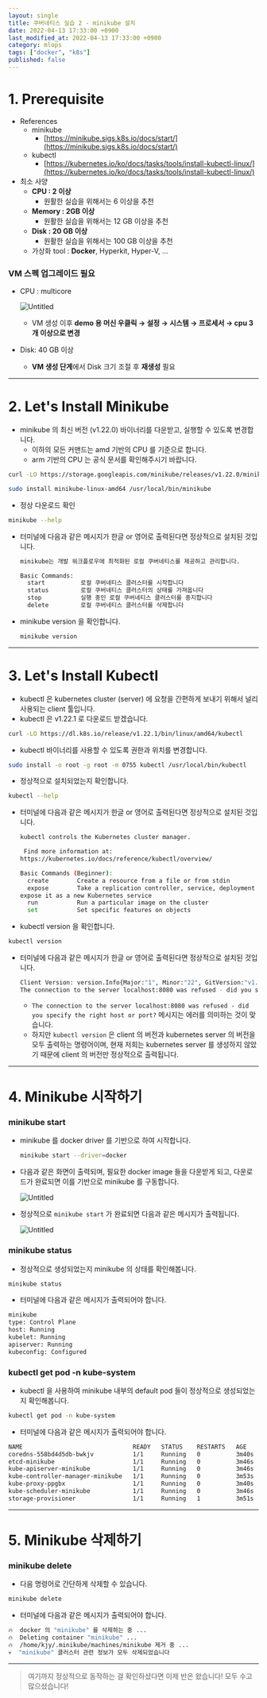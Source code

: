 ```yaml
---
layout: single
title: 쿠버네티스 실습 2 - minikube 설치
date: 2022-04-13 17:33:00 +0900
last_modified_at: 2022-04-13 17:33:00 +0900
category: mlops
tags: ["docker", "k8s"]
published: false
---
```


# 1. Prerequisite

- References
    - minikube
        - [https://minikube.sigs.k8s.io/docs/start/](https://minikube.sigs.k8s.io/docs/start/)
    - kubectl
        - [https://kubernetes.io/ko/docs/tasks/tools/install-kubectl-linux/](https://kubernetes.io/ko/docs/tasks/tools/install-kubectl-linux/)
- 최소 사양
    - **CPU : 2 이상**
        - 원활한 실습을 위해서는 6 이상을 추천
    - **Memory : 2GB 이상**
        - 원활한 실습을 위해서는 12 GB 이상을 추천
    - **Disk : 20 GB 이상**
        - 원활한 실습을 위해서는 100 GB 이상을 추천
    - 가상화 tool : **Docker**, Hyperkit, Hyper-V, ...

### VM 스펙 업그레이드 필요

- CPU : multicore
    
    <!-- ![Untitled](https://s3-us-west-2.amazonaws.com/secure.notion-static.com/1cdba5a0-4ba4-4e88-86c7-bcf59d53f12c/Untitled.png) -->
    ![Untitled](/assets/img/mlops_k8s_2_1.png)
    
    - VM 생성 이후 **demo 용 머신 우클릭 → 설정 → 시스템 → 프로세서 → cpu 3개 이상으로 변경**
- Disk: 40 GB 이상
    - **VM 생성 단계**에서 Disk 크기 조절 후 **재생성** 필요

---

# 2. Let's Install Minikube

- minikube 의 최신 버전 (v1.22.0) 바이너리를 다운받고, 실행할 수 있도록 변경합니다.
    - 이하의 모든 커맨드는 amd 기반의 CPU 를 기준으로 합니다.
    - arm 기반의 CPU 는 공식 문서를 확인해주시기 바랍니다.

```bash
curl -LO https://storage.googleapis.com/minikube/releases/v1.22.0/minikube-linux-amd64

sudo install minikube-linux-amd64 /usr/local/bin/minikube
```

- 정상 다운로드 확인

```bash
minikube --help
```

- 터미널에 다음과 같은 메시지가 한글 or 영어로 출력된다면 정상적으로 설치된 것입니다.
    
    ```bash
    minikube는 개발 워크플로우에 최적화된 로컬 쿠버네티스를 제공하고 관리합니다.
    
    Basic Commands:
      start          로컬 쿠버네티스 클러스터를 시작합니다
      status         로컬 쿠버네티스 클러스터의 상태를 가져옵니다
      stop           실행 중인 로컬 쿠버네티스 클러스터를 중지합니다
      delete         로컬 쿠버네티스 클러스터를 삭제합니다
    ```
    
- minikube version 을 확인합니다.
    
    ```bash
    minikube version
    ```
    

---

# 3. Let's Install Kubectl

- kubectl 은 kubernetes cluster (server) 에 요청을 간편하게 보내기 위해서 널리 사용되는 client 툴입니다.
- kubectl 은 v1.22.1 로 다운로드 받겠습니다.

```bash
curl -LO https://dl.k8s.io/release/v1.22.1/bin/linux/amd64/kubectl
```

- kubectl 바이너리를 사용할 수 있도록 권한과 위치를 변경합니다.

```bash
sudo install -o root -g root -m 0755 kubectl /usr/local/bin/kubectl
```

- 정상적으로 설치되었는지 확인합니다.

```bash
kubectl --help
```

- 터미널에 다음과 같은 메시지가 한글 or 영어로 출력된다면 정상적으로 설치된 것입니다.
    
    ```bash
    kubectl controls the Kubernetes cluster manager.
    
     Find more information at:
    https://kubernetes.io/docs/reference/kubectl/overview/
    
    Basic Commands (Beginner):
      create        Create a resource from a file or from stdin
      expose        Take a replication controller, service, deployment or pod and
    expose it as a new Kubernetes service
      run           Run a particular image on the cluster
      set           Set specific features on objects
    ```
    
- kubectl version 을 확인합니다.

```bash
kubectl version
```

- 터미널에 다음과 같은 메시지가 한글 or 영어로 출력된다면 정상적으로 설치된 것입니다.
    
    ```bash
    Client Version: version.Info{Major:"1", Minor:"22", GitVersion:"v1.22.1", GitCommit:"632ed300f2c34f6d6d15ca4cef3d3c7073412212", GitTreeState:"clean", BuildDate:"2021-08-19T15:45:37Z", GoVersion:"go1.16.7", Compiler:"gc", Platform:"linux/amd64"}
    The connection to the server localhost:8080 was refused - did you specify the right host or port?
    ```
    
    - `The connection to the server localhost:8080 was refused - did you specify the right host or port?` 메시지는 에러를 의미하는 것이 맞습니다.
    - 하지만 `kubectl version` 은 client 의 버전과 kubernetes server 의 버전을 모두 출력하는 명령어이며, 현재 저희는 kubernetes server 를 생성하지 않았기 때문에 client 의 버전만 정상적으로 출력됩니다.

---

# 4. Minikube 시작하기

### minikube start

- minikube 를 docker driver 를 기반으로 하여 시작합니다.
    
    ```bash
    minikube start --driver=docker
    ```
    
- 다음과 같은 화면이 출력되며, 필요한 docker image 들을 다운받게 되고, 다운로드가 완료되면 이를 기반으로 minikube 를 구동합니다.
    
    <!-- ![Untitled](https://s3-us-west-2.amazonaws.com/secure.notion-static.com/1c24deb7-6f14-47ec-8606-8445220b6525/Untitled.png) -->
    ![Untitled](/assets/img/mlops_k8s_2_2.png)
    
- 정상적으로 `minikube start` 가 완료되면 다음과 같은 메시지가 출력됩니다.
    
    <!-- ![Untitled](https://s3-us-west-2.amazonaws.com/secure.notion-static.com/4e9bca7f-e159-40b5-9f00-53b1b404d378/Untitled.png) -->
    ![Untitled](/assets/img/mlops_k8s_2_3.png)
    

### minikube status

- 정상적으로 생성되었는지 minikube 의 상태를 확인해봅니다.

```bash
minikube status
```

- 터미널에 다음과 같은 메시지가 출력되어야 합니다.

```bash
minikube
type: Control Plane
host: Running
kubelet: Running
apiserver: Running
kubeconfig: Configured
```

### kubectl get pod -n kube-system

- kubectl 을 사용하여 minikube 내부의 default pod 들이 정상적으로 생성되었는지 확인해봅니다.

```bash
kubectl get pod -n kube-system
```

- 터미널에 다음과 같은 메시지가 출력되어야 합니다.

```bash
NAME                               READY   STATUS    RESTARTS   AGE
coredns-558bd4d5db-bwkjv           1/1     Running   0          3m40s
etcd-minikube                      1/1     Running   0          3m46s
kube-apiserver-minikube            1/1     Running   0          3m46s
kube-controller-manager-minikube   1/1     Running   0          3m53s
kube-proxy-ppgbx                   1/1     Running   0          3m40s
kube-scheduler-minikube            1/1     Running   0          3m46s
storage-provisioner                1/1     Running   1          3m51s
```

---

# 5. Minikube 삭제하기

### minikube delete

- 다음 명령어로 간단하게 삭제할 수 있습니다.

```bash
minikube delete
```

- 터미널에 다음과 같은 메시지가 출력되어야 합니다.

```bash
🔥  docker 의 "minikube" 를 삭제하는 중 ...
🔥  Deleting container "minikube" ...
🔥  /home/kjy/.minikube/machines/minikube 제거 중 ...
💀  "minikube" 클러스터 관련 정보가 모두 삭제되었습니다
```

---

> 여기까지 정상적으로 동작하는 걸 확인하셨다면 이제 반은 왔습니다! 모두 수고 많으셨습니다!
>